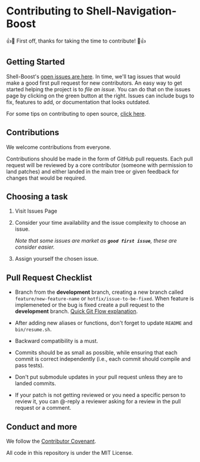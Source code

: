 # Contributing to Shell-Navigation-Boost

:thumbsup::tada: First off, thanks for taking the time to contribute! :tada::thumbsup:

## Getting Started

Shell-Boost's [open issues are here](https://github.com/LucaDillenburg/Shell-Navigation-Boost/issues). In time, we'll tag issues that would make a good first pull request for new contributors. An easy way to get started helping the project is to *file an issue*. You can do that on the issues page by clicking on the green button at the right. Issues can include bugs to fix, features to add, or documentation that looks outdated. 

For some tips on contributing to open source, [click here](https://github.com/firstcontributions/first-contributions).

## Contributions

We welcome contributions from everyone.

Contributions should be made in the form of GitHub pull requests. Each pull request will
be reviewed by a core contributor (someone with permission to land patches) and either landed in the
main tree or given feedback for changes that would be required.

## Choosing a task

1. Visit Issues Page
2. Consider your time availability and the issue complexity to choose an issue.

    *Note that some issues are market as **```good first issue```**, these are consider easier.*
 
3. Assign yourself the chosen issue.

## Pull Request Checklist

- Branch from the **development** branch, creating a new branch called
  ```feature/new-feature-name``` or  ```hotfix/issue-to-be-fixed```.
  When feature is implemeneted or the bug is fixed create a pull request
  to the **development** branch. [Quick Git Flow explanation](https://medium.com/@muneebsajjad/git-flow-explained-quick-and-simple-7a753313572f).

- After adding new aliases or functions, don't forget to update ```README``` and ```bin/resume.sh```.

- Backward compatibility is a must.

- Commits should be as small as possible, while ensuring that each commit is
  correct independently (i.e., each commit should compile and pass tests). 

- Don't put submodule updates in your pull request unless they are to landed
  commits.

- If your patch is not getting reviewed or you need a specific person to review
  it, you can @-reply a reviewer asking for a review in the pull request or a
  comment.

## Conduct and more

We follow the [Contributor Covenant](https://www.contributor-covenant.org/version/1/4/code-of-conduct.html).

All code in this repository is under the MIT License.
